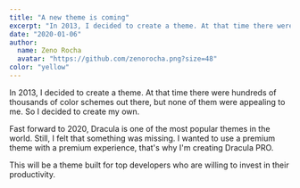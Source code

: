 ```yaml
---
title: "A new theme is coming"
excerpt: "In 2013, I decided to create a theme. At that time there were hundreds of thousands of color schemes out there, but none of them were appealing to me. So I decided to create my own."
date: "2020-01-06"
author:
  name: Zeno Rocha
  avatar: "https://github.com/zenorocha.png?size=48"
color: "yellow"
---
```


In 2013, I decided to create a theme. At that time there were hundreds of thousands of color schemes out there, but none of them were appealing to me. So I decided to create my own.

Fast forward to 2020, Dracula is one of the most popular themes in the world. Still, I felt that something was missing. I wanted to use a premium theme with a premium experience, that's why I'm creating Dracula PRO.

This will be a theme built for top developers who are willing to invest in their productivity.